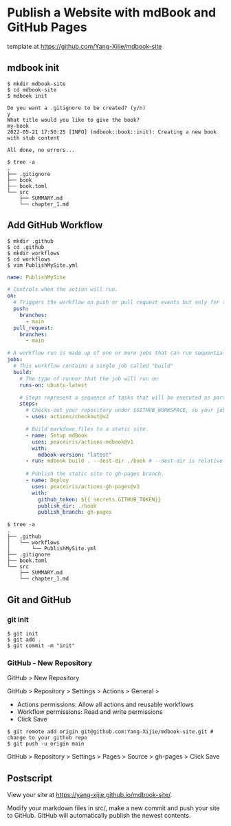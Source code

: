 # Publish a Website with mdBook and GitHub Pages

template at <https://github.com/Yang-Xijie/mdbook-site>

## mdbook init

```
$ mkdir mdbook-site
$ cd mdbook-site
$ mdbook init

Do you want a .gitignore to be created? (y/n)
y
What title would you like to give the book?
my-book
2022-05-21 17:50:25 [INFO] (mdbook::book::init): Creating a new book with stub content

All done, no errors...
```

```
$ tree -a
.
├── .gitignore
├── book
├── book.toml
└── src
    ├── SUMMARY.md
    └── chapter_1.md
```

## Add GitHub Workflow

```
$ mkdir .github
$ cd .github
$ mkdir workflows
$ cd workflows
$ vim PublishMySite.yml
```

```yml
name: PublishMySite

# Controls when the action will run. 
on:
  # Triggers the workflow on push or pull request events but only for the main branch
  push:
    branches:
      - main
  pull_request:
    branches:
      - main

# A workflow run is made up of one or more jobs that can run sequentially or in parallel
jobs:
  # This workflow contains a single job called "build"
  build:
    # The type of runner that the job will run on
    runs-on: ubuntu-latest

    # Steps represent a sequence of tasks that will be executed as part of the job
    steps:
      # Checks-out your repository under $GITHUB_WORKSPACE, so your job can access it
      - uses: actions/checkout@v2

      # Build markdown files to a static site.
      - name: Setup mdBook
        uses: peaceiris/actions-mdbook@v1
        with:
          mdbook-version: "latest"
      - run: mdbook build . --dest-dir ./book # --dest-dir is relative to <dir>
      
      # Publish the static site to gh-pages branch.
      - name: Deploy
        uses: peaceiris/actions-gh-pages@v3
        with:
          github_token: ${{ secrets.GITHUB_TOKEN}}
          publish_dir: ./book
          publish_branch: gh-pages
```

```
$ tree -a
.
├── .github
│   └── workflows
│       └── PublishMySite.yml
├── .gitignore
├── book.toml
└── src
    ├── SUMMARY.md
    └── chapter_1.md
```

## Git and GitHub

### git init

```
$ git init
$ git add .
$ git commit -m "init"
```

### GitHub - New Repository

GitHub > New Repository

GitHub > Repository > Settings > Actions > General > 

- Actions permissions: Allow all actions and reusable workflows
- Workflow permissions: Read and write permissions
- Click Save

```
$ git remote add origin git@github.com:Yang-Xijie/mdbook-site.git # change to your github repo
$ git push -u origin main
```

GitHub > Repository > Settings > Pages > Source > gh-pages > Click Save

## Postscript

View your site at <https://yang-xijie.github.io/mdbook-site/>.

Modify your markdown files in src/, make a new commit and push your site to GitHub. GitHub will automatically publish the newest contents.
